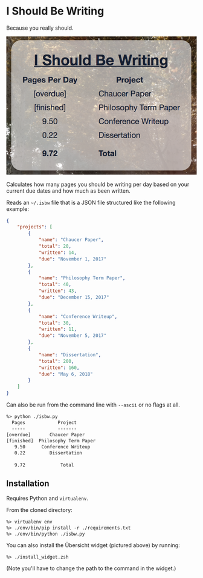# I Should Be Writing

Because you really should. 

![alt text](./isbw_screenshot.png "Logo Title Text 1")

Calculates how many pages you should be writing per day based on your current due dates and how much as been written.

Reads an `~/.isbw` file that is a JSON file structured like the following example: 

```json
{
    "projects": [
        {
            "name": "Chaucer Paper",
            "total": 20,
            "written": 14,
            "due": "November 1, 2017"
        },
        {
            "name": "Philosophy Term Paper",
            "total": 40,
            "written": 43,
            "due": "December 15, 2017"
        },
        {
            "name": "Conference Writeup",
            "total": 30,
            "written": 11,
            "due": "November 5, 2017"
        },
        {
            "name": "Dissertation",
            "total": 200,
            "written": 160,
            "due": "May 6, 2018"
        }
    ]
}
```

Can also be run from the command line with `--ascii` or no flags at all. 

```
%> python ./isbw.py
  Pages            Project
  -----            -------
[overdue]       Chaucer Paper
[finished]  Philosophy Term Paper
   9.50      Conference Writeup
   0.22         Dissertation

   9.72             Total
```

## Installation

Requires Python and `virtualenv`. 

From the cloned directory:
```
%> virtualenv env
%> ./env/bin/pip install -r ./requirements.txt
%> ./env/bin/python ./isbw.py
```

You can also install the Übersicht widget (pictured above) by running: 

```
%> ./install_widget.zsh
```

(Note you'll have to change the path to the command in the widget.)
